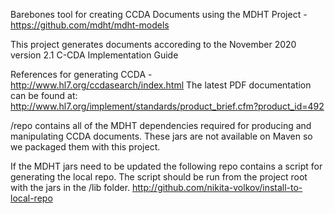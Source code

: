 Barebones tool for creating CCDA Documents using the MDHT Project - https://github.com/mdht/mdht-models

This project generates documents accoreding to the November 2020 version 2.1 C-CDA Implementation Guide

References for generating CCDA - http://www.hl7.org/ccdasearch/index.html
The latest PDF documentation can be found at: http://www.hl7.org/implement/standards/product_brief.cfm?product_id=492

/repo contains all of the MDHT dependencies required for producing and manipulating CCDA documents. These jars are not available on Maven so we packaged them with this project.

If the MDHT jars need to be updated the following repo contains a script for generating the local repo. The script should be run from the project root with the jars in the /lib folder. http://github.com/nikita-volkov/install-to-local-repo

